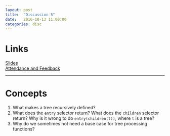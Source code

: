 ```yaml
---
layout: post
title:  "Discussion 5"
date:   2016-10-13 11:00:00
categories: disc
---
```


# Links  

[Slides](https://docs.google.com/presentation/d/1I9OY5vRoDthyR-7RLU9ROR7vRIiDpnnOcIXyVuxh8Do/edit?usp=sharing)  
[Attendance and Feedback](https://docs.google.com/forms/d/18D-l4VnZunCpnQuMga5OCF4dH-h8xo4sck5S-FOcb0s/viewform)

---

# Concepts  

1. What makes a tree recursively defined?  
2. What does the `entry` selector return? What does the `children` selector return? Why is it wrong to do `entry(children(t))`, where `t` is a tree?  
3. Why do we sometimes not need a base case for tree processing functions?  
